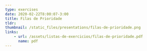 ```yaml
---
type: exercises
date: 2020-02-22T8:00:07-3:00
title: Filas de Prioridade
tldr: 
thumbnail: /static_files/presentations/filas-de-prioridade.png
links: 
    - url: /assets/listas-de-exercicios/filas-de-prioridade.pdf
      name: pdf
---
```

